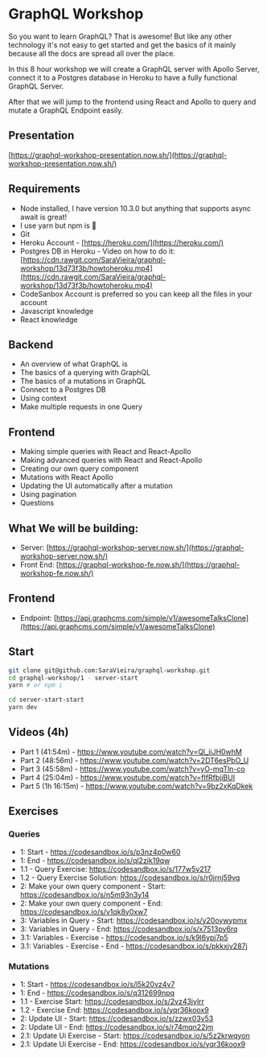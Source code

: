 # GraphQL Workshop

So you want to learn GraphQL? That is awesome! But like any other technology it's not easy to get started and get the basics of it mainly because all the docs are spread all over the place.

In this 8 hour workshop we will create a GraphQL server with Apollo Server, connect it to a Postgres database in Heroku to have a fully functional GraphQL Server.

After that we will jump to the frontend using React and Apollo to query and mutate a GraphQL Endpoint easily.

## Presentation

[https://graphql-workshop-presentation.now.sh/](https://graphql-workshop-presentation.now.sh/)

## Requirements

- Node installed, I have version 10.3.0 but anything that supports async await is great!
- I use yarn but npm is 💯
- Git
- Heroku Account - [https://heroku.com/](https://heroku.com/)
- Postgres DB in Heroku - Video on how to do it: [https://cdn.rawgit.com/SaraVieira/graphql-workshop/13d73f3b/howtoheroku.mp4](https://cdn.rawgit.com/SaraVieira/graphql-workshop/13d73f3b/howtoheroku.mp4)
- CodeSanbox Account is preferred so you can keep all the files in your account
- Javascript knowledge
- React knowledge

## Backend

- An overview of what GraphQL is
- The basics of a querying with GraphQL
- The basics of a mutations in GraphQL
- Connect to a Postgres DB
- Using context
- Make multiple requests in one Query

## Frontend

- Making simple queries with React and React-Apollo
- Making advanced queries with React and React-Apollo
- Creating our own query component
- Mutations with React Apollo
- Updating the UI automatically after a mutation
- Using pagination
- Questions

## What We will be building:

- Server: [https://graphql-workshop-server.now.sh/](https://graphql-workshop-server.now.sh/)
- Front End: [https://graphql-workshop-fe.now.sh/](https://graphql-workshop-fe.now.sh/)

## Frontend

- Endpoint: [https://api.graphcms.com/simple/v1/awesomeTalksClone](https://api.graphcms.com/simple/v1/awesomeTalksClone)

## Start

```bash
git clone git@github.com:SaraVieira/graphql-workshop.git
cd graphql-workshop/1 - server-start
yarn # or npm i

cd server-start-start
yarn dev
```

## Videos (4h)

- Part 1 (41:54m) - https://www.youtube.com/watch?v=Ql_iiJH0whM
- Part 2 (48:56m) - https://www.youtube.com/watch?v=2DT6esPbO_U
- Part 3 (45:58m) - https://www.youtube.com/watch?v=yO-mqTln-co
- Part 4 (25:04m) - https://www.youtube.com/watch?v=fIfRfbjiBUI
- Part 5 (1h 16:15m) - https://www.youtube.com/watch?v=9bz2xKqDkek


## Exercises

### Queries

- 1: Start - https://codesandbox.io/s/p3nz4p0w60
- 1: End - https://codesandbox.io/s/ql2zjk19qw
- 1.1 - Query Exercise: https://codesandbox.io/s/177w5v217
- 1.2 - Query Exercise Solution: https://codesandbox.io/s/r0jrnj59vq
- 2: Make your own query component - Start: https://codesandbox.io/s/n5m93n3y14
- 2: Make your own query component - End: https://codesandbox.io/s/v1qk8y0xw7
- 3: Variables in Query - Start: https://codesandbox.io/s/y20oywypmx
- 3: Variables in Query - End: https://codesandbox.io/s/x7513py6rq
- 3.1: Variables - Exercise - https://codesandbox.io/s/k9l6ypj7p5
- 3.1: Variables - Exercise - End - https://codesandbox.io/s/pkkxjv287j


### Mutations

- 1: Start - https://codesandbox.io/s/l5k20vz4v7
- 1: End - https://codesandbox.io/s/q312699npq
- 1.1 - Exercise Start: https://codesandbox.io/s/2vz43jylrr
- 1.2 - Exercise End: https://codesandbox.io/s/yqr36koox9
- 2: Update UI - Start: https://codesandbox.io/s/zzwx03v53
- 2: Update UI - End: https://codesandbox.io/s/r74mqn22jm
- 2.1: Update Ui Exercise - Start: https://codesandbox.io/s/5z2krwqyon
- 2.1: Update Ui Exercise - End: https://codesandbox.io/s/yqr36koox9

